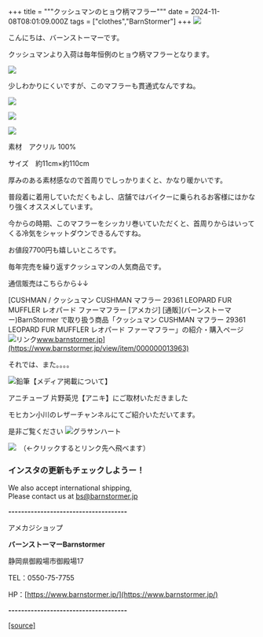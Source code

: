 +++
title = """クッシュマンのヒョウ柄マフラー"""
date = 2024-11-08T08:01:09.000Z
tags = ["clothes","BarnStormer"]
+++
[![](https://stat.ameba.jp/user_images/20231023/16/barnstormer-go/b2/03/p/o0420015015354743273.png)](https://ameblo.jp/barnstormer-go/entry-12825670498.html)

こんにちは、バーンストーマーです。

クッシュマンより入荷は毎年恒例のヒョウ柄マフラーとなります。

[![](https://stat.ameba.jp/user_images/20241108/17/barnstormer-go/03/65/j/o0466070015507607997.jpg)](https://stat.ameba.jp/user_images/20241108/17/barnstormer-go/03/65/j/o0466070015507607997.jpg)

少しわかりにくいですが、このマフラーも貫通式なんですね。

[![](https://stat.ameba.jp/user_images/20241108/17/barnstormer-go/ce/9a/j/o0466070015507608002.jpg)](https://stat.ameba.jp/user_images/20241108/17/barnstormer-go/ce/9a/j/o0466070015507608002.jpg)

[![](https://stat.ameba.jp/user_images/20241108/17/barnstormer-go/8b/76/j/o0466070015507608000.jpg)](https://stat.ameba.jp/user_images/20241108/17/barnstormer-go/8b/76/j/o0466070015507608000.jpg)

[![](https://stat.ameba.jp/user_images/20241108/17/barnstormer-go/f4/5d/j/o0466070015507608003.jpg)](https://stat.ameba.jp/user_images/20241108/17/barnstormer-go/f4/5d/j/o0466070015507608003.jpg)

素材　アクリル 100%  
  
サイズ　約11cm×約110cm

厚みのある素材感なので首周りでしっかりまくと、かなり暖かいです。

普段着に着用していただくもよし、店舗ではバイクーに乗られるお客様にはかなり強くオススメしています。

今からの時期、このマフラーをシッカリ巻いていただくと、首周りからはいってくる冷気をシャットダウンできるんですね。

お値段7700円も嬉しいところです。

毎年完売を繰り返すクッシュマンの人気商品です。

通信販売はこちらから↓↓

[CUSHMAN / クッシュマン CUSHMAN マフラー 29361 LEOPARD FUR MUFFLER レオパード ファーマフラー \[アメカジ\] \[通販\](バーンストーマー)BarnStormer で取り扱う商品「クッシュマン CUSHMAN マフラー 29361 LEOPARD FUR MUFFLER レオパード ファーマフラー」の紹介・購入ページ![リンク](https://c.stat100.ameba.jp/ameblo/symbols/v3.20.0/svg/gray/editor_link.svg)www.barnstormer.jp](https://www.barnstormer.jp/view/item/000000013963)

それでは、また。。。。

![鉛筆](https://stat100.ameba.jp/blog/ucs/img/char/char3/519.png)【メディア掲載について】

アニチューブ 片野英児【アニキ】にご取材いただきました

モヒカン小川のレザーチャンネルにてご紹介いただいてます。

是非ご覧ください ![グラサンハート](https://stat100.ameba.jp/blog/ucs/img/char/char3/148.png)

[![](https://stat.ameba.jp/user_images/20230412/16/barnstormer-go/6a/23/p/o0108010815269242493.png)](https://www.instagram.com/barnstormer_daily/)　（←クリックするとリンク先へ飛べます）

### インスタの更新もチェックしようー！

We also accept international shipping,  
Please contact us at bs@barnstormer.jp

**\-------------------------------------**

アメカジショップ

**バーンストーマーBarnstormer**

静岡県御殿場市御殿場17

TEL：0550-75-7755

HP：[https://www.barnstormer.jp/](https://www.barnstormer.jp/)

**\-------------------------------------**

[[source]](https://ameblo.jp/barnstormer-go/entry-12874281690.html)

